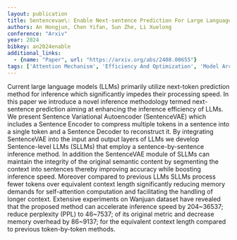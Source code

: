 ```yaml
---
layout: publication
title: Sentencevae\: Enable Next-sentence Prediction For Large Language Models With Faster Speed, Higher Accuracy And Longer Context
authors: An Hongjun, Chen Yifan, Sun Zhe, Li Xuelong
conference: "Arxiv"
year: 2024
bibkey: an2024enable
additional_links:
  - {name: "Paper", url: "https://arxiv.org/abs/2408.00655"}
tags: ['Attention Mechanism', 'Efficiency And Optimization', 'Model Architecture', 'Transformer']
---
```

Current large language models (LLMs) primarily utilize next-token prediction method for inference which significantly impedes their processing speed. In this paper we introduce a novel inference methodology termed next-sentence prediction aiming at enhancing the inference efficiency of LLMs. We present Sentence Variational Autoencoder (SentenceVAE) which includes a Sentence Encoder to compress multiple tokens in a sentence into a single token and a Sentence Decoder to reconstruct it. By integrating SentenceVAE into the input and output layers of LLMs we develop Sentence-level LLMs (SLLMs) that employ a sentence-by-sentence inference method. In addition the SentenceVAE module of SLLMs can maintain the integrity of the original semantic content by segmenting the context into sentences thereby improving accuracy while boosting inference speed. Moreover compared to previous LLMs SLLMs process fewer tokens over equivalent context length significantly reducing memory demands for self-attention computation and facilitating the handling of longer context. Extensive experiments on Wanjuan dataset have revealed that the proposed method can accelerate inference speed by 204~36537; reduce perplexity (PPL) to 46~7537; of its original metric and decrease memory overhead by 86~9137; for the equivalent context length compared to previous token-by-token methods.
